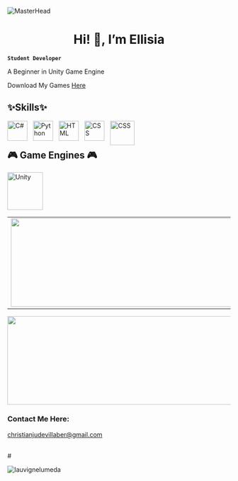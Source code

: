 ![MasterHead](https://github.com/user-attachments/assets/9099d646-d9ac-4437-a1ee-1bc91dc15c3a)

<h1 align="center">Hi! 🌸, I’m Ellisia</h1>

**` Student Developer `**

<p>A Beginner in Unity Game Engine</p>
<p>Download My Games <a href="https://ellisya.itch.io/">Here</a></p>

<h2>✨Skills✨</h2>

<img align="left" alt="C#" width="45px" style="padding-right:10px;" src="https://cdn.jsdelivr.net/gh/devicons/devicon/icons/csharp/csharp-original.svg" />
<img align="left" alt="Python" width="45px" style="padding-right:10px;" src="https://cdn.jsdelivr.net/gh/devicons/devicon/icons/python/python-original.svg" />
<img align="left" alt="HTML" width="45px" style="padding-right:10px;" src="https://cdn.jsdelivr.net/gh/devicons/devicon/icons/html5/html5-plain.svg" />
<img align="left" alt="CSS" width="45px" style="padding-right:10px;" src="https://cdn.jsdelivr.net/gh/devicons/devicon/icons/css3/css3-plain.svg" />
<img  align="left" alt="CSS" width="55px" style="padding-right:10px;" src='https://cdn.jsdelivr.net/gh/devicons/devicon/icons/mysql/mysql-original-wordmark.svg'>

<br><br>

<h2>🎮 Game Engines 🎮</h2>
<img align="left" alt="Unity" width="80px" height="85" style="padding-right:10px;" src="https://cdn.jsdelivr.net/gh/devicons/devicon@latest/icons/unity/unity-original-wordmark.svg" />

<br><br><br><br><br>

<table>
  <td align="center">
    <img align="center" width="600px" height="200px" src="https://github-readme-stats.vercel.app/api/top-langs/?username=Ellisia-Dev&hide_progress=true&theme=tokyonight"/>
  </td>
  <td align="center">
    <img align="center" width="600px" height="200px" src="https://github-readme-stats.vercel.app/api?username=Ellisia-Dev&show_icons=true&theme=tokyonight"/>
  </td>
</table>

<div align="center">
<img align="center" width="600px" height="200px" src="https://github-readme-streak-stats.herokuapp.com/?user=Ellisia-Dev&theme=tokyonight"/>
</div>

### Contact Me Here:
christianjudevillaber@gmail.com

<br>
#
<p align="left"> <img src="https://komarev.com/ghpvc/?username=Ellisia-Dev&label=Profile%20views&color=0e75b6&style=flat" alt="lauvignelumeda" /> </p>
